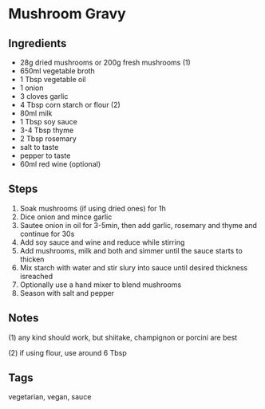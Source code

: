 # Mushroom Gravy

## Ingredients

* 28g dried mushrooms or 200g fresh mushrooms (1)
* 650ml vegetable broth 
* 1 Tbsp vegetable oil
* 1 onion
* 3 cloves garlic
* 4 Tbsp corn starch or flour (2)
* 80ml milk
* 1 Tbsp soy sauce 
* 3-4 Tbsp thyme
* 2 Tbsp rosemary
* salt to taste
* pepper to taste
* 60ml red wine (optional)

## Steps

1. Soak mushrooms (if using dried ones) for 1h
2. Dice onion and mince garlic
3. Sautee onion in oil for 3-5min, then add garlic, rosemary and thyme and continue for 30s
4. Add soy sauce and wine and reduce while stirring
5. Add mushrooms, milk and both and simmer until the sauce starts to thicken
6. Mix starch with water and stir slury into sauce until desired thickness isreached 
7. Optionally use a hand mixer to blend mushrooms
8. Season with salt and pepper

## Notes

(1) any kind should work, but shiitake, champignon or porcini are best

(2) if using flour, use around 6 Tbsp

## Tags
vegetarian, vegan, sauce
